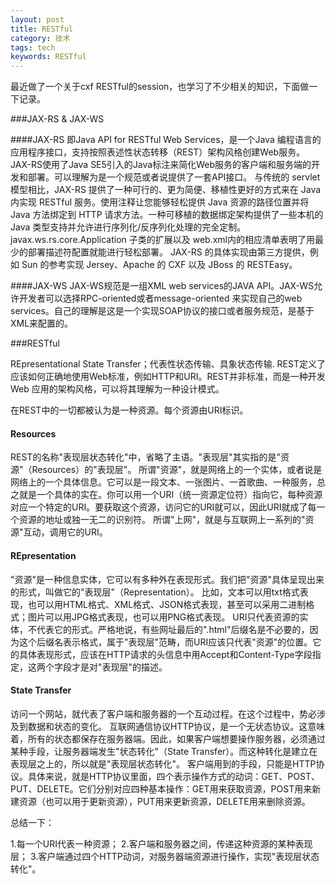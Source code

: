 ```yaml
---
layout: post
title: RESTful
category: 技术
tags: tech
keywords: RESTful
---
```


最近做了一个关于cxf RESTful的session，也学习了不少相关的知识，下面做一下记录。

###JAX-RS & JAX-WS

####JAX-RS
  即Java API for RESTful Web Services，是一个Java 编程语言的应用程序接口，支持按照表述性状态转移（REST）架构风格创建Web服务。JAX-RS使用了Java SE5引入的Java标注来简化Web服务的客户端和服务端的开发和部署。可以理解为是一个规范或者说提供了一套API接口。
  与传统的 servlet 模型相比，JAX-RS 提供了一种可行的、更为简便、移植性更好的方式来在 Java 内实现 RESTful 服务。使用注释让您能够轻松提供 Java 资源的路径位置并将 Java 方法绑定到 HTTP 请求方法。一种可移植的数据绑定架构提供了一些本机的 Java 类型支持并允许进行序列化/反序列化处理的完全定制。javax.ws.rs.core.Application 子类的扩展以及 web.xml内的相应清单表明了用最少的部署描述符配置就能进行轻松部署。
  JAX-RS 的具体实现由第三方提供，例如 Sun 的参考实现 Jersey、Apache 的 CXF 以及 JBoss 的 RESTEasy。

####JAX-WS
  JAX-WS规范是一组XML web services的JAVA API。JAX-WS允许开发者可以选择RPC-oriented或者message-oriented 来实现自己的web services。自己的理解是这是一个实现SOAP协议的接口或者服务规范，是基于XML来配置的。

###RESTful

  REpresentational State Transfer；代表性状态传输、具象状态传输.
REST定义了应该如何正确地使用Web标准，例如HTTP和URI。REST并非标准，而是一种开发 Web 应用的架构风格，可以将其理解为一种设计模式。

在REST中的一切都被认为是一种资源。每个资源由URI标识。

#### Resources

  REST的名称"表现层状态转化"中，省略了主语。"表现层"其实指的是"资源"（Resources）的"表现层"。
所谓"资源"，就是网络上的一个实体，或者说是网络上的一个具体信息。它可以是一段文本、一张图片、一首歌曲、一种服务，总之就是一个具体的实在。你可以用一个URI（统一资源定位符）指向它，每种资源对应一个特定的URI。要获取这个资源，访问它的URI就可以，因此URI就成了每一个资源的地址或独一无二的识别符。
所谓"上网"，就是与互联网上一系列的"资源"互动，调用它的URI。

#### REpresentation

  "资源"是一种信息实体，它可以有多种外在表现形式。我们把"资源"具体呈现出来的形式，叫做它的"表现层"（Representation）。
比如，文本可以用txt格式表现，也可以用HTML格式、XML格式、JSON格式表现，甚至可以采用二进制格式；图片可以用JPG格式表现，也可以用PNG格式表现。
URI只代表资源的实体，不代表它的形式。严格地说，有些网址最后的".html"后缀名是不必要的，因为这个后缀名表示格式，属于"表现层"范畴，而URI应该只代表"资源"的位置。它的具体表现形式，应该在HTTP请求的头信息中用Accept和Content-Type字段指定，这两个字段才是对"表现层"的描述。

#### State Transfer

  访问一个网站，就代表了客户端和服务器的一个互动过程。在这个过程中，势必涉及到数据和状态的变化。
互联网通信协议HTTP协议，是一个无状态协议。这意味着，所有的状态都保存在服务器端。因此，如果客户端想要操作服务器，必须通过某种手段，让服务器端发生"状态转化"（State Transfer）。而这种转化是建立在表现层之上的，所以就是"表现层状态转化"。
客户端用到的手段，只能是HTTP协议。具体来说，就是HTTP协议里面，四个表示操作方式的动词：GET、POST、PUT、DELETE。它们分别对应四种基本操作：GET用来获取资源，POST用来新建资源（也可以用于更新资源），PUT用来更新资源，DELETE用来删除资源。

总结一下：

 1.每一个URI代表一种资源；
 2.客户端和服务器之间，传递这种资源的某种表现层；
 3.客户端通过四个HTTP动词，对服务器端资源进行操作，实现"表现层状态转化"。
